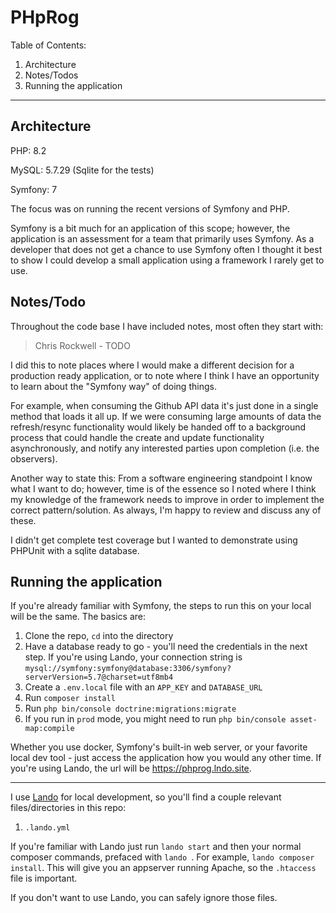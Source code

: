 # PHpRog

Table of Contents:
1. Architecture
2. Notes/Todos
3. Running the application

---

Architecture
---
PHP: 8.2

MySQL: 5.7.29 (Sqlite for the tests)

Symfony: 7

The focus was on running the recent versions of Symfony and PHP.

Symfony is a bit much for an application of this scope; however, the application is an assessment for a team that primarily uses Symfony.  As a developer that does not get a chance to use Symfony often
I thought it best to show I could develop a small application using a framework I rarely get to use.

Notes/Todo
---

Throughout the code base I have included notes, most often they start with:

> Chris Rockwell - TODO

I did this to note places where I would make a different decision for a production ready application, or to note where I think I have an opportunity to learn about the "Symfony way" of doing things.

For example, when consuming the Github API data it's just done in a single method that loads it all up.  If we were consuming large amounts of data the refresh/resync functionality would
likely be handed off to a background process that could handle the create and update functionality asynchronously, and notify any interested parties upon completion (i.e. the observers).

Another way to state this: From a software engineering standpoint I know what I want to do; however, time is of the essence so I noted where I think my knowledge of the 
framework needs to improve in order to implement the correct pattern/solution.  As always, I'm happy to review and discuss any of these.

I didn't get complete test coverage but I wanted to demonstrate using PHPUnit with a sqlite database.

Running the application
---
If you're already familiar with Symfony, the steps to run this on your local will be the same.  The basics are:
1. Clone the repo, `cd` into the directory
2. Have a database ready to go - you'll need the credentials in the next step.  If you're using Lando, your connection string is `mysql://symfony:symfony@database:3306/symfony?serverVersion=5.7@charset=utf8mb4`
3. Create a `.env.local` file with an `APP_KEY` and `DATABASE_URL`
4. Run `composer install`
5. Run `php bin/console doctrine:migrations:migrate`
6. If you run in `prod` mode, you might need to run `php bin/console asset-map:compile`

Whether you use docker, Symfony's built-in web server, or your favorite local dev tool - just access the application how you would any other time.  If you're using Lando, the url will be https://phprog.lndo.site.
___

I use [Lando](https://docs.lando.dev/) for local development, so you'll find a couple relevant files/directories in this repo:

1. `.lando.yml`

If you're familiar with Lando just run `lando start` and then your normal composer commands, prefaced with `lando `.  For example, `lando composer install`.  This will give you an appserver running Apache, so the `.htaccess` file is important.

If you don't want to use Lando, you can safely ignore those files.

